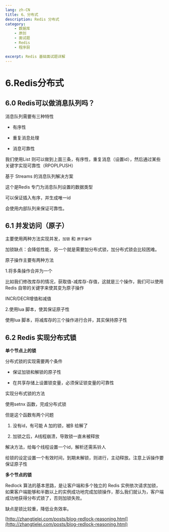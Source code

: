 ```yaml
---
lang: zh-CN
title: 6、分布式
description: Redis 分布式
category: 
    - 数据库
    - 原创
    - 面试题
    - Redis
    - 程序厨

excerpt: Redis 基础面试题详解
---
```




# 6.Redis分布式

<p id="Redis消息队列"></p>


## 6.0  Redis可以做消息队列吗？

消息队列需要有三种特性

- 有序性

- 重复消息处理

- 消息可靠性

我们使用List 则可以做到上面三条，有序性，重复消息（设置id），然后通过某些关键字实现可靠性（RPOPLPUSH）

基于 Streams 的消息队列解决方案

这个是Redis 专门为消息队列设置的数据类型

可以保证插入有序，并生成唯一id

会使用内部队列来保证可靠性。

<p id="并发访问"></p>


## 6.1 并发访问（原子）

主要使用两种方法实现并发，`加锁` 和 `原子操作`

加锁缺点：会降低性能，另一个就是需要加分布式锁，加分布式锁会比较困难。

原子操作主要有两种方法

1.将多条操作合并为一个

比如我们修改库存的情况，获取值-减库存-存值，这就是三个操作，我们可以使用Redis 自带的关键字来使其变为原子操作

INCR/DECR增值和减值

2.使用lua 脚本，使其保证原子性

使用lua 脚本，将减库存的三个操作进行合并，其实保持原子性

<p id="分布式锁"></p>


## 6.2 Redis 实现分布式锁

**单个节点上的锁** 

分布式锁的实现需要两个条件

- 保证加锁和解锁的原子性

- 在共享存储上设置锁变量，必须保证锁变量的可靠性

实现分布式锁的方法

使用setnx 函数，完成分布式锁

但是这个函数有两个问题

1. 没有id，有可能 A 加的锁，被B 给解了

2. 加锁之后，A线程崩溃，导致锁一直未被释放

解决方法，给每个线程设置一个id，解析还需系铃人

给锁的设定设置一个有效时间，到期未解锁，则进行，主动释放。注意上诉操作要保证原子性

**多个节点的锁** 

Redlock 算法的基本思路，是让客户端和多个独立的 Redis 实例依次请求加锁，如果客户端能够和半数以上的实例成功地完成加锁操作，那么我们就认为，客户端成功地获得分布式锁了，否则加锁失败。

缺点是锁比较重，降低业务效率。

[http://zhangtielei.com/posts/blog-redlock-reasoning.html](http://zhangtielei.com/posts/blog-redlock-reasoning.html)
